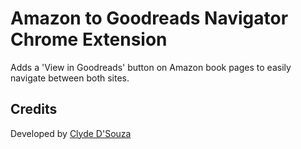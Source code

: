 # Amazon to Goodreads Navigator Chrome Extension
Adds a 'View in Goodreads' button on Amazon book pages to easily navigate between both sites.

## Credits
Developed by [Clyde D'Souza](https://clydedsouza.net/)